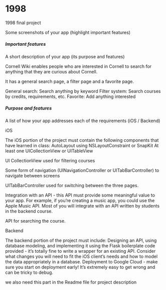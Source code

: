 # 1998
1998 final project

Some screenshots of your app (highlight important features)
##### Important features

A short description of your app (its purpose and features)

Cornell Wiki enables people who are interested in Cornell to search for anything
that they are curious about Cornell.

It has a general search page, a filter page and a favorite page.

General search: Search anything by keyword
Filter system: Search courses by credits, requirements, etc.
Favorite: Add anything interested

##### Purpose and features
A list of how your app addresses each of the requirements (iOS / Backend)

iOS

The iOS portion of the project must contain the following components that have learned in class:
AutoLayout using NSLayoutConstraint or SnapKit
At least one UICollectionView or UITableView

UI CollectionView used for filtering courses

Some form of navigation (UINavigationController or UITabBarController) to navigate between screens

UITabBarController used for switching between the three pages.

Integration with an API - this API must provide some meaningful value to your app. For example, if you’re creating a music app, you could use the Apple Music API. Most of you will integrate with an API written by students in the backend course.

API for searching the course.

Backend

The backend portion of the project must include:
Designing an API, using database modeling, and implementing it using the Flask boilerplate code provided - it’s totally fine to write a wrapper for an existing API. Consider what changes you will need to fit the iOS client’s needs and how to model the data appropriately in a database.
Deployment to Google Cloud - make sure you start on deployment early! It’s extremely easy to get wrong and can be tricky to debug.


we also need this part in the Readme file for project description
